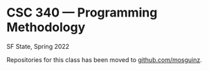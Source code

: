 # CSC 340 — Programming Methodology

SF State, Spring 2022

Repositories for this class has been moved to [github.com/mosguinz](https://github.com/mosguinz?tab=repositories&q=csc340).
